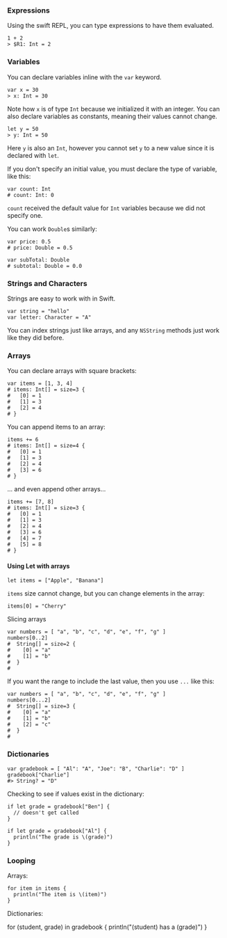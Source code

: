 ### Expressions

Using the swift REPL, you can type expressions to have them evaluated.

```
1 + 2
> $R1: Int = 2
```

### Variables

You can declare variables inline with the `var` keyword.

```
var x = 30
> x: Int = 30
```

Note how `x` is of type `Int` because we initialized it with an integer.  You can 
also declare variables as constants, meaning their values cannot change.

```
let y = 50
> y: Int = 50
```

Here `y` is also an `Int`, however you cannot set `y` to a new value since it is declared with `let`.

If you don't specify an initial value, you must declare the type of variable, like this:

```
var count: Int
# count: Int: 0
```

`count` received the default value for `Int` variables because we did not specify one.

You can work `Double`s similarly:

```
var price: 0.5
# price: Double = 0.5

var subTotal: Double
# subtotal: Double = 0.0
```

### Strings and Characters

Strings are easy to work with in Swift.

```
var string = "hello"
var letter: Character = "A"
```

You can index strings just like arrays, and any `NSString` methods just work like they did before.

### Arrays

You can declare arrays with square brackets:

```
var items = [1, 3, 4]
# items: Int[] = size=3 {
#   [0] = 1
#   [1] = 3
#   [2] = 4
# }
```

You can append items to an array:

```
items += 6
# items: Int[] = size=4 {
#   [0] = 1
#   [1] = 3
#   [2] = 4
#   [3] = 6
# }
```

... and even append other arrays...

```
items += [7, 8]
# items: Int[] = size=3 {
#   [0] = 1
#   [1] = 3
#   [2] = 4
#   [3] = 6
#   [4] = 7
#   [5] = 8
# }
```

#### Using Let with arrays

```
let items = ["Apple", "Banana"]
```
`items` size cannot change, but you can change elements in the array:

```
items[0] = "Cherry"
```

Slicing arrays

```
var numbers = [ "a", "b", "c", "d", "e", "f", "g" ]
numbers[0..2]
#  String[] = size=2 {
#    [0] = "a"
#    [1] = "b"  
#  }
#
```

If you want the range to include the last value, then you use `...` like this:

```
var numbers = [ "a", "b", "c", "d", "e", "f", "g" ]
numbers[0...2]
#  String[] = size=3 {
#    [0] = "a"
#    [1] = "b"  
#    [2] = "c"
#  }
#
```

### Dictionaries

```
var gradebook = [ "Al": "A", "Joe": "B", "Charlie": "D" ]
gradebook["Charlie"] 
#> String? = "D"
```

Checking to see if values exist in the dictionary:

```
if let grade = gradebook["Ben"] {
  // doesn't get called
}

if let grade = gradebook["Al"] {
  println("The grade is \(grade)")
}
```

### Looping

Arrays:

```
for item in items {
  println("The item is \(item)")
}
```

Dictionaries:

for (student, grade) in gradebook {
  println("\(student) has a \(grade)")
}
